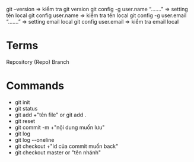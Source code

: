 git –version => kiểm tra git version
git config -g user.name “…….” => setting tên local
git config user.name => kiểm tra tên local
git config -g user.email “…….” => setting email local
git config user.email => kiểm tra email local


# Terms

Repository (Repo)
Branch

# Commands

- git init 
- git status
- git add +"tên file" or git add .
- git reset 
- git commit -m +"nội dung muốn lưu"
- git log
- git log --oneline
- git checkout +"id của commit muốn back"
- git checkout master or "tên nhánh" 
